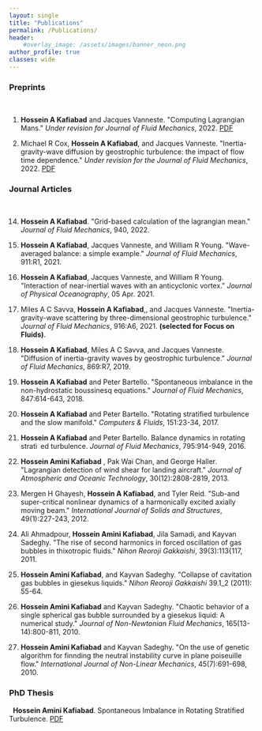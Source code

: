 ```yaml
---
layout: single
title: "Publications"
permalink: /Publications/
header:
    #overlay_image: /assets/images/banner_neon.png
author_profile: true
classes: wide
--- 
```


### Preprints
&nbsp;
1. **Hossein A Kafiabad** and Jacques Vanneste. "Computing Lagrangian Mans." *Under revision for Journal of Fluid Mechanics*, 2022. [PDF](https://arxiv.org/pdf/2208.02682.pdf)

2. Michael R Cox, **Hossein A Kafiabad**, and Jacques Vanneste. "Inertia-gravity-wave diffusion by geostrophic turbulence: the impact of flow time dependence." *Under revision for the Journal of Fluid Mechanics*, 2022. [PDF](https://arxiv.org/pdf/2207.09386.pdf)

### Journal Articles
&nbsp;

14. **Hossein A Kafiabad**. "Grid-based calculation of the lagrangian mean." *Journal of Fluid Mechanics*, 940, 2022.

13. **Hossein A Kafiabad**, Jacques Vanneste, and William R Young. "Wave-averaged balance: a simple example." *Journal of Fluid Mechanics*, 911:R1, 2021.

12. **Hossein A Kafiabad**, Jacques Vanneste, and William R Young. "Interaction of near-inertial waves with an anticyclonic vortex." *Journal of Physical Oceanography*, 05 Apr. 2021.

11. Miles A C Savva, **Hossein A Kafiabad**,, and Jacques Vanneste. "Inertia-gravity-wave scattering by three-dimensional geostrophic turbulence." *Journal of Fluid Mechanics*, 916:A6, 2021. **(selected for Focus on Fluids)**.

10. **Hossein A Kafiabad**, Miles A C Savva, and Jacques Vanneste. "Diffusion of inertia-gravity waves by geostrophic turbulence." *Journal of Fluid Mechanics*, 869:R7, 2019.

9. **Hossein A Kafiabad** and Peter Bartello. "Spontaneous imbalance in the non-hydrostatic boussinesq equations." *Journal of Fluid Mechanics*, 847:614-643, 2018.

8. **Hossein A Kafiabad**  and Peter Bartello. "Rotating stratified turbulence and the slow manifold." *Computers \& Fluids*, 151:23-34, 2017.

7. **Hossein A Kafiabad** and Peter Bartello. Balance dynamics in rotating strati ed turbulence. *Journal of Fluid Mechanics*, 795:914-949, 2016.

6. **Hossein Amini Kafiabad** , Pak Wai Chan, and George Haller. "Lagrangian detection of wind shear for landing aircraft." *Journal of Atmospheric and Oceanic Technology*, 30(12):2808-2819, 2013.

5. Mergen H Ghayesh, **Hossein A Kafiabad**, and Tyler Reid. "Sub-and super-critical nonlinear dynamics of a harmonically excited axially moving beam." *International Journal of Solids and Structures*, 49(1):227-243, 2012.

4. Ali Ahmadpour, **Hossein Amini Kafiabad**, Jila Samadi, and Kayvan Sadeghy. "The rise of second harmonics in forced oscillation of gas bubbles in thixotropic fluids." *Nihon Reoroji Gakkaishi*, 39(3):113{117, 2011.

3. **Hossein Amini Kafiabad**, and Kayvan Sadeghy. "Collapse of cavitation gas bubbles in giesekus liquids." *Nihon Reoroji Gakkaishi* 39.1_2 (2011): 55-64.

2. **Hossein Amini Kafiabad** and Kayvan Sadeghy. "Chaotic behavior of a single spherical gas bubble surrounded by a giesekus liquid: A numerical study." *Journal of Non-Newtonian Fluid Mechanics*, 165(13-14):800-811, 2010.

1. **Hossein Amini Kafiabad** and Kayvan Sadeghy. "On the use of genetic algorithm for finnding the neutral instability curve in plane poiseuille flow." *International Journal of Non-Linear Mechanics*, 45(7):691-698, 2010.

### PhD Thesis
&nbsp;
**Hossein Amini Kafiabad**. Spontaneous Imbalance in Rotating Stratified Turbulence. [PDF](/assets/images/fullthesis.pdf)

